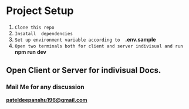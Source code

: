 # Project Setup

1. `Clone this repo `
2. `Insatall  dependencies`
3. `Set up environment variable according to  `**.env.sample**
4. `Open two terminals both for client and server indivisual and run` **npm run dev**

## Open Client or Server for indivisual Docs.

### Mail Me for any discussion

**pateldeepanshu196@gmail.com**
